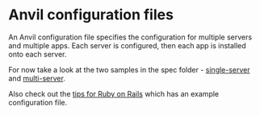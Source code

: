 # Anvil configuration files

An Anvil configuration file specifies the configuration for multiple servers and multiple apps.  Each server is configured, then each app is installed onto each server.

For now take a look at the two samples in the spec folder - [single-server](/spec/fixtures/single-server.config.yml) and [multi-server](/spec/fixtures/multi-server.config.yml).

Also check out the [tips for Ruby on Rails](/docs/ruby-on-rails.md) which has an example configuration file.
